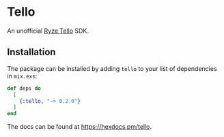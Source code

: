 # Tello

An unofficial [Ryze Tello](https://www.ryzerobotics.com/tello-edu) SDK.

## Installation

The package can be installed
by adding `tello` to your list of dependencies in `mix.exs`:

```elixir
def deps do
  [
    {:tello, "~> 0.2.0"}
  ]
end
```

The docs can
be found at <https://hexdocs.pm/tello>.
